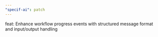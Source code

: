 ```yaml
---
"specif-ai": patch
---
```


feat: Enhance workflow progress events with structured message format and input/output handling
